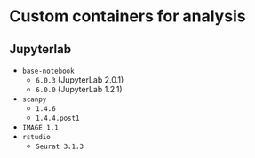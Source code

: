 # Custom containers for analysis

## Jupyterlab

* `base-notebook`
  * `6.0.3` (JupyterLab 2.0.1)
  * `6.0.0` (JupyterLab 1.2.1)
* `scanpy`
  * `1.4.6`
  * `1.4.4.post1`
* `IMAGE 1.1`
* `rstudio`
  * `Seurat 3.1.3`
